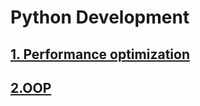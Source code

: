 # Python Development
## [1. Performance optimization](./docs/01_performance_optimization/README.md)
## [2.OOP](./docs/02_oop/README.md)